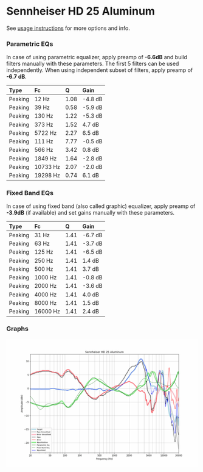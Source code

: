 # Sennheiser HD 25 Aluminum
See [usage instructions](https://github.com/jaakkopasanen/AutoEq#usage) for more options and info.

### Parametric EQs
In case of using parametric equalizer, apply preamp of **-6.6dB** and build filters manually
with these parameters. The first 5 filters can be used independently.
When using independent subset of filters, apply preamp of **-6.7 dB**.

| Type    | Fc       |    Q | Gain    |
|:--------|:---------|:-----|:--------|
| Peaking | 12 Hz    | 1.08 | -4.8 dB |
| Peaking | 39 Hz    | 0.58 | -5.9 dB |
| Peaking | 130 Hz   | 1.22 | -5.3 dB |
| Peaking | 373 Hz   | 1.52 | 4.7 dB  |
| Peaking | 5722 Hz  | 2.27 | 6.5 dB  |
| Peaking | 111 Hz   | 7.77 | -0.5 dB |
| Peaking | 566 Hz   | 3.42 | 0.8 dB  |
| Peaking | 1849 Hz  | 1.64 | -2.8 dB |
| Peaking | 10733 Hz | 2.07 | -2.0 dB |
| Peaking | 19298 Hz | 0.74 | 6.1 dB  |

### Fixed Band EQs
In case of using fixed band (also called graphic) equalizer, apply preamp of **-3.9dB**
(if available) and set gains manually with these parameters.

| Type    | Fc       |    Q | Gain    |
|:--------|:---------|:-----|:--------|
| Peaking | 31 Hz    | 1.41 | -6.7 dB |
| Peaking | 63 Hz    | 1.41 | -3.7 dB |
| Peaking | 125 Hz   | 1.41 | -6.5 dB |
| Peaking | 250 Hz   | 1.41 | 1.4 dB  |
| Peaking | 500 Hz   | 1.41 | 3.7 dB  |
| Peaking | 1000 Hz  | 1.41 | -0.8 dB |
| Peaking | 2000 Hz  | 1.41 | -3.6 dB |
| Peaking | 4000 Hz  | 1.41 | 4.0 dB  |
| Peaking | 8000 Hz  | 1.41 | 1.5 dB  |
| Peaking | 16000 Hz | 1.41 | 2.4 dB  |

### Graphs
![](./Sennheiser%20HD%2025%20Aluminum.png)